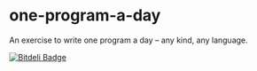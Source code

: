 one-program-a-day
=================

An exercise to write one program a day – any kind, any language.


[![Bitdeli Badge](https://d2weczhvl823v0.cloudfront.net/christabor/etude/trend.png)](https://bitdeli.com/free "Bitdeli Badge")

